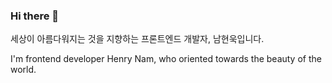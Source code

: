### Hi there 👋

<!--
**hw0k/hw0k** is a ✨ _special_ ✨ repository because its `README.md` (this file) appears on your GitHub profile.

Here are some ideas to get you started:

- 🔭 I’m currently working on ...
- 🌱 I’m currently learning ...
- 👯 I’m looking to collaborate on ...
- 🤔 I’m looking for help with ...
- 💬 Ask me about ...
- 📫 How to reach me: ...
- 😄 Pronouns: ...
- ⚡ Fun fact: ...
-->

세상이 아름다워지는 것을 지향하는 프론트엔드 개발자, 남현욱입니다.

I'm frontend developer Henry Nam, who oriented towards the beauty of the world.
